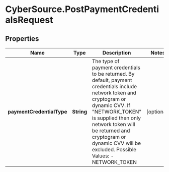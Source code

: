 # CyberSource.PostPaymentCredentialsRequest

## Properties
Name | Type | Description | Notes
------------ | ------------- | ------------- | -------------
**paymentCredentialType** | **String** | The type of payment credentials to be returned. By default, payment credentials include network token and cryptogram or dynamic CVV. If \"NETWORK_TOKEN\" is supplied then only network token will be returned and cryptogram or dynamic CVV will be excluded.   Possible Values:   - NETWORK_TOKEN  | [optional] 


